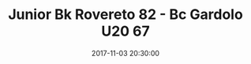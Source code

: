 ---
title: Junior Bk Rovereto 82 - Bc Gardolo U20 67
date: 2017-11-03 20:30:00
squadra-a: Junior Bk Rovereto
punteggio-a: 67
squadra-b: Bc Gardolo U20
punteggio-b: 82
partite/squadra: promozione-17-18
luogo: SCUOLA M. ""D. CHIESA""
categoria: promozione
---
